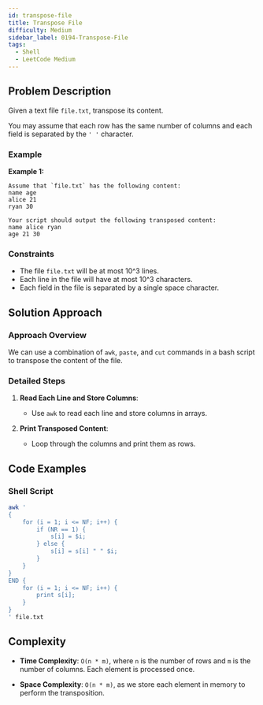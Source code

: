 ```yaml
---
id: transpose-file
title: Transpose File
difficulty: Medium
sidebar_label: 0194-Transpose-File
tags:
  - Shell
  - LeetCode Medium
---
```


## Problem Description
Given a text file `file.txt`, transpose its content.

You may assume that each row has the same number of columns and each field is separated by the `' '` character.

### Example
**Example 1:**
```plaintext
Assume that `file.txt` has the following content:
name age
alice 21
ryan 30

Your script should output the following transposed content:
name alice ryan
age 21 30
```

### Constraints
- The file `file.txt` will be at most 10^3 lines.
- Each line in the file will have at most 10^3 characters.
- Each field in the file is separated by a single space character.

## Solution Approach

### Approach Overview
We can use a combination of `awk`, `paste`, and `cut` commands in a bash script to transpose the content of the file.

### Detailed Steps

1. **Read Each Line and Store Columns**:
   - Use `awk` to read each line and store columns in arrays.
   
2. **Print Transposed Content**:
   - Loop through the columns and print them as rows.

## Code Examples

### Shell Script
```sh
awk '
{
    for (i = 1; i <= NF; i++) {
        if (NR == 1) {
            s[i] = $i;
        } else {
            s[i] = s[i] " " $i;
        }
    }
}
END {
    for (i = 1; i <= NF; i++) {
        print s[i];
    }
}
' file.txt
```

## Complexity

- **Time Complexity**: `O(n * m)`, where `n` is the number of rows and `m` is the number of columns. Each element is processed once.
  
- **Space Complexity**: `O(n * m)`, as we store each element in memory to perform the transposition.
